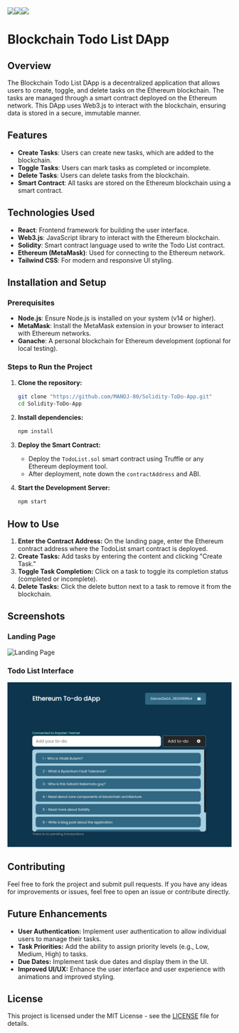 <div style = "display: flex">
  <img src = "https://img.shields.io/badge/Ethereum-3C3C3D?style=for-the-badge&logo=Ethereum&logoColor=white">
  <img src = "https://img.shields.io/badge/Solidity-e6e6e6?style=for-the-badge&logo=solidity&logoColor=black">
  <img src = "https://img.shields.io/badge/React-20232A?style=for-the-badge&logo=react&logoColor=61DAFB">
</div>


# Blockchain Todo List DApp

## Overview
The Blockchain Todo List DApp is a decentralized application that allows users to create, toggle, and delete tasks on the Ethereum blockchain. The tasks are managed through a smart contract deployed on the Ethereum network. This DApp uses Web3.js to interact with the blockchain, ensuring data is stored in a secure, immutable manner.

## Features
- **Create Tasks**: Users can create new tasks, which are added to the blockchain.
- **Toggle Tasks**: Users can mark tasks as completed or incomplete.
- **Delete Tasks**: Users can delete tasks from the blockchain.
- **Smart Contract**: All tasks are stored on the Ethereum blockchain using a smart contract.

## Technologies Used
- **React**: Frontend framework for building the user interface.
- **Web3.js**: JavaScript library to interact with the Ethereum blockchain.
- **Solidity**: Smart contract language used to write the Todo List contract.
- **Ethereum (MetaMask)**: Used for connecting to the Ethereum network.
- **Tailwind CSS**: For modern and responsive UI styling.

## Installation and Setup

### Prerequisites
- **Node.js**: Ensure Node.js is installed on your system (v14 or higher).
- **MetaMask**: Install the MetaMask extension in your browser to interact with Ethereum networks.
- **Ganache**: A personal blockchain for Ethereum development (optional for local testing).

### Steps to Run the Project

1. **Clone the repository:**
   ```bash
   git clone "https://github.com/MANOJ-80/Solidity-ToDo-App.git"
   cd Solidity-ToDo-App
   ```

2. **Install dependencies:**
   ```bash
   npm install
   ```
   
3. **Deploy the Smart Contract:**
   - Deploy the `TodoList.sol` smart contract using Truffle or any Ethereum deployment tool.
   - After deployment, note down the `contractAddress` and ABI.
     
4. **Start the Development Server:**
   ```bash
   npm start
   ```

## How to Use
1. **Enter the Contract Address:** On the landing page, enter the Ethereum contract address where the TodoList smart contract is deployed.
2. **Create Tasks:** Add tasks by entering the content and clicking "Create Task."
3. **Toggle Task Completion:** Click on a task to toggle its completion status (completed or incomplete).
4. **Delete Tasks:** Click the delete button next to a task to remove it from the blockchain.

## Screenshots
### Landing Page
![Landing Page](https://raw.githubusercontent.com/MANOJ-80/Solidity-ToDo-App/blob/main/assets/AddTasks.png)

### Todo List Interface
![Todo List - With Connected Wallet](https://raw.githubusercontent.com/egesabanci/solidity-todoapp/master/assets/with-connected-wallet.png)

## Contributing
  Feel free to fork the project and submit pull requests. If you have any ideas for improvements or issues, feel free to open an issue or contribute directly.

## Future Enhancements

- **User Authentication:** Implement user authentication to allow individual users to manage their tasks.
- **Task Priorities:** Add the ability to assign priority levels (e.g., Low, Medium, High) to tasks.
- **Due Dates:** Implement task due dates and display them in the UI.
- **Improved UI/UX:** Enhance the user interface and user experience with animations and improved styling.

## License
This project is licensed under the MIT License - see the [LICENSE](LICENSE) file for details.
